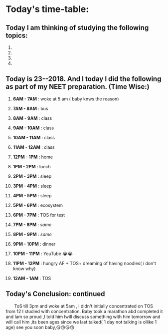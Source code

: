 
# Today's time-table:

## Today I am thinking of studying the following topics:

1. 
2. 
3.
4.

## Today is 23-\-2018. And I today I did the following as part of my NEET preparation. (Time Wise:)

1. **6AM - 7AM** : woke at 5 am ( baby knws the reason)

2. **7AM - 8AM** : bus

3. **8AM - 9AM** : class

4. **9AM - 10AM** : class

5. **10AM - 11AM** : class

6. **11AM - 12AM** : class

7. **12PM - 1PM** : home

8. **1PM - 2PM** : lunch

9. **2PM - 3PM** : sleep

10. **3PM - 4PM** : sleep

11. **4PM - 5PM** : sleep

12. **5PM - 6PM** : ecosystem

13. **6PM - 7PM** : TOS for test

14. **7PM - 8PM** : *same*

15. **8PM - 9PM** : *same*

16. **9PM - 10PM** : dinner

17. **10PM - 11PM** : YouTube 😭😭

18. **11PM - 12PM** : hungry AF + TOS+ dreaming of having noodles( i don't know why)

19. **12AM - 1AM** : TOS


## Today's Conclusion: continued
        ToS till 3pm and woke at 5am , i didn't initially concentrated on TOS from 12 I studied with concentration. Baby took a marathon abd completed it and Iam so proud ,I told him Iwill discuss something with him tomorrow and will call him ,its been ages since we last talked( 1 day not talking is ollike 1 age) see you soon baby,😘😘😘😘
